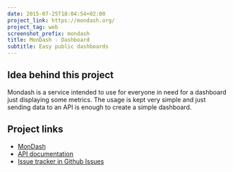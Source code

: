 ```yaml
---
date: 2015-07-25T18:04:54+02:00
project_link: https://mondash.org/
project_tag: web
screenshot_prefix: mondash
title: MonDash - Dashboard
subtitle: Easy public dashboards
---
```


## Idea behind this project

Mondash is a service intended to use for everyone in need for a dashboard just displaying some metrics. The usage is kept very simple and just sending data to an API is enough to create a simple dashboard.

## Project links

- [MonDash](https://mondash.org/)
- [API documentation](http://docs.mondash.apiary.io/)
- [Issue tracker in Github Issues](https://github.com/Luzifer/mondash/issues)
